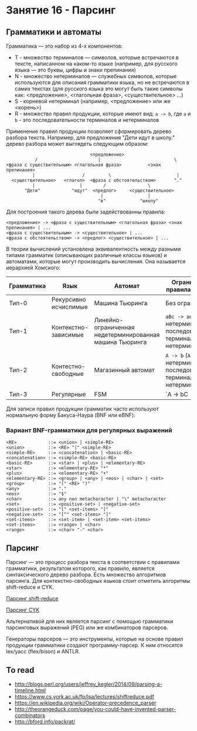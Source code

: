 # Занятие 16 - Парсинг

## Грамматики и автоматы

Грамматика — это набор из 4-х компонентов:

- T - множество терминалов — символов, которые встречаются в тексте, написанном на каком-то языке (например, для русского языка — это буквы, цифры и знаки препинания)
- N - множество нетерминалов — служебных символов, которые используются для описания грамматики языка, но не встречаются в самих текстах (для русского языка это могут быть такие символы как: <предложение>, <глагольная фраза>, <существительное> ...)
- S - корневой нетерминал (например, <предложение> или же <корень>)
- R - множество правил продукции, которые имеют вид: `a -> b`, где `a` и `b` - это последовательности терминалов и нетерминалов

Применение правил продукции позволяет сформировать дерево разбора текста. Например, для предложения "Дети идут в школу." дерево разбора может выглядеть следующим образом:

```
                                <предложение>
           /                       |                            \
<фраза с существительным> <глагольная фраза>          <знак препинания>
          |                  /         \                         |
  <существительное>   <глагол>  <фраза с обстоятельством>       "."
          |                 |        /                \
       "Дети"            "идут"  <предлог>     <существительное>
                                    |                 |
                                   "в"             "школу"
```

Для построения такого дерева были задействованны правила:

```
<предложение> -> <фраза с существительным> <глагольная фраза> <знак препинания> | ...
<фраза с существительным> -> <существительное> | ...
<фраза с обстоятельством> -> <предлог> <существительное> | ...
```

В теории вычислений установлена эквивалентность между разными типами грамматик (описывающих различные классы языков) и автоматами, которые могут производить вычисления. Она называется иерархией Хомского:

| Грамматика | Язык | Автомат | Ограничения на правила продукции |
|---------------|-------|-----------|-----------------------------------------|
| Тип-0 | Рекурсивно исчислимые | Машина Тьюринга | Без ограничений |
| Тип-1 | Контекстно-зависимые | Линейно-ограниченная недетерминированная машина Тьюринга | `aBc -> adc` (`B` - нетерминал, `a`, `c`, `d` - последовательности терминалов и нетерминалов) |
| Тип-2 | Контестно-свободные | Магазинный автомат |  `A -> b` (`A` - нетерминал, `b` - последовательность терминалов и нетерминалов) |
| Тип-3 | Регулярные | FSM |`A -> bC | b` (`A`,`C` - нетерминалы, `b` - последовательность терминалов) |

Для записи правил продукции грамматик часто используют нормальную форму Бакуса-Наура (BNF или eBNF):

### Вариант BNF-грамматики для регулярных выражений

```
<RE>            ::= <union> | <simple-RE>
<union>         ::= <RE> "|" <simple-RE>
<simple-RE>     ::= <concatenation> | <basic-RE>
<concatenation> ::= <simple-RE> <basic-RE>
<basic-RE>      ::= <star> | <plus> | <elementary-RE>
<star>          ::= <elementary-RE> "*"
<plus>          ::= <elementary-RE> "+"
<elementary-RE> ::= <group> | <any> | <eos> | <char> | <set>
<group>         ::= "(" <RE> ")"
<any>           ::= "."
<eos>           ::= "$"
<char>          ::= any non metacharacter | "\" metacharacter
<set>           ::= <positive-set> | <negative-set>
<positive-set>  ::= "[" <set-items> "]"
<negative-set>  ::= "[^" <set-items> "]"
<set-items>     ::= <set-item> | <set-item> <set-items>
<set-items>     ::= <range> | <char>
<range>         ::= <char> "-" <char>
```

## Парсинг

Парсинг — это процесс разбора текста в соответствии с правилами грамматики, результатом которого, как правило, является синтаксического дерево разбора. Есть множество алгоритмов парсинга. Для контекстно-свободных языков стоит отметить алгоритмы shift-reduce и CYK.

[Парсинг shift-reduce](http://sites.tufts.edu/comp181/2013/10/06/shift-reduce-parsing-bottom-up-parsing/)

[Парсинг CYK](https://www.cs.bgu.ac.il/~michaluz/seminar/CKY1.pdf)

Альтернативой для них является парсинг с помощью грамматики парсинговых выражений (PEG) или же комбинаторов парсеров.

Генераторы парсеров — это инструменты, которые на основе правил продукции грамматики создают программу-парсер. К ним относятся lex/yacc (flex/bison) и ANTLR.


## To read

- http://blogs.perl.org/users/jeffrey_kegler/2014/09/parsing-a-timeline.html
- https://www.cs.york.ac.uk/fp/lsa/lectures/shiftreduce.pdf
- https://en.wikipedia.org/wiki/Operator-precedence_parser
- http://theorangeduck.com/page/you-could-have-invented-parser-combinators
- http://bford.info/packrat/
